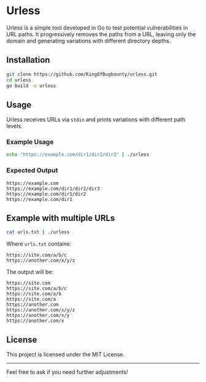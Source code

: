 # Urless

Urless is a simple tool developed in Go to test potential vulnerabilities in URL paths. It progressively removes the paths from a URL, leaving only the domain and generating variations with different directory depths.

## Installation

```bash
git clone https://github.com/KingOfBugbounty/urless.git
cd urless
go build -o urless
```

## Usage

Urless receives URLs via `stdin` and prints variations with different path levels.

### Example Usage

```bash
echo "https://example.com/dir1/dir2/dir3" | ./urless
```

### Expected Output

```
https://example.com
https://example.com/dir1/dir2/dir3
https://example.com/dir1/dir2
https://example.com/dir1
```

## Example with multiple URLs

```bash
cat urls.txt | ./urless
```

Where `urls.txt` contains:
```
https://site.com/a/b/c
https://another.com/x/y/z
```

The output will be:
```
https://site.com
https://site.com/a/b/c
https://site.com/a/b
https://site.com/a
https://another.com
https://another.com/x/y/z
https://another.com/x/y
https://another.com/x
```

## License

This project is licensed under the MIT License.

---

Feel free to ask if you need further adjustments!
